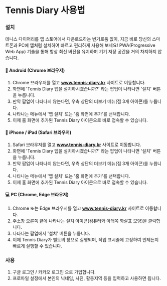 # Tennis Diary 사용법

### 설치
테니스 다이어리를 앱 스토어에서 다운로드하는 번거로움 없이, 지금 바로 당신의 스마트폰과 PC에 앱처럼 설치하여 빠르고 편리하게 사용해 보세요! PWA(Progressive Web App) 기술을 통해 항상 최신 버전을 유지하며 기기 저장 공간을 거의 차지하지 않습니다.

#### 🤖 Android (Chrome 브라우저)
1. Chrome 브라우저를 열고 <strong>www.tennis-diary.kr</strong> 사이트로 이동합니다. <br />
2. 화면에 'Tennis Diary 앱을 설치하시겠습니까?' 라는 팝업이 나타나면 '설치' 버튼을 누릅니다. <br />
3. 만약 팝업이 나타나지 않는다면, 우측 상단의 더보기 메뉴(점 3개 아이콘)를 누릅니다. <br />
4. 나타나는 메뉴에서 '앱 설치' 또는 '홈 화면에 추가'를 선택합니다. <br />
5. 이제 홈 화면에 추가된 Tennis Diary 아이콘으로 바로 접속할 수 있습니다.

#### 📱 iPhone / iPad (Safari 브라우저)
1. Safari 브라우저를 열고 <strong>www.tennis-diary.kr</strong> 사이트로 이동합니다. <br />
2. 화면에 'Tennis Diary 앱을 설치하시겠습니까?' 라는 팝업이 나타나면 '설치' 버튼을 누릅니다. <br />
3. 만약 팝업이 나타나지 않는다면, 우측 상단의 더보기 메뉴(점 3개 아이콘)를 누릅니다. <br />
4. 나타나는 메뉴에서 '앱 설치' 또는 '홈 화면에 추가'를 선택합니다. <br />
5. 이제 홈 화면에 추가된 Tennis Diary 아이콘으로 바로 접속할 수 있습니다.

#### 💻 PC (Chrome, Edge 브라우저)
1. Chrome 또는 Edge 브라우저를 열고 <strong>www.tennis-diary.kr</strong> 사이트로 이동합니다. <br />
2. 주소창 오른쪽 끝에 나타나는 설치 아이콘(컴퓨터와 아래쪽 화살표 모양)을 클릭합니다. <br />
3. 나타나는 팝업에서 '설치' 버튼을 누릅니다. <br />
4. 이제 Tennis Diary가 별도의 창으로 실행되며, 작업 표시줄에 고정하여 언제든지 빠르게 실행할 수 있습니다.

### 사용
1. 구글 로그인 / 카카오 로그인 으로 가입합니다.
2. 프로파일 설정에서 본인의 닉네임, 사진, 활동지역 등을 입력하고 사용하면 됩니다.
